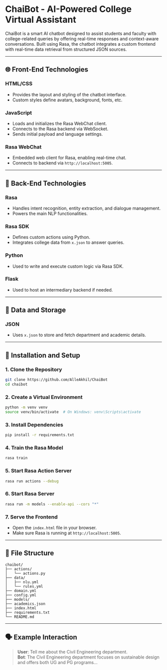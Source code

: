# ChaiBot - AI-Powered College Virtual Assistant

ChaiBot is a smart AI chatbot designed to assist students and faculty with college-related queries by offering real-time responses and context-aware conversations. Built using Rasa, the chatbot integrates a custom frontend with real-time data retrieval from structured JSON sources.

---

## 🌐 Front-End Technologies

### HTML/CSS

- Provides the layout and styling of the chatbot interface.
- Custom styles define avatars, background, fonts, etc.

### JavaScript

- Loads and initializes the Rasa WebChat client.
- Connects to the Rasa backend via WebSocket.
- Sends initial payload and language settings.

### Rasa WebChat

- Embedded web client for Rasa, enabling real-time chat.
- Connects to backend via `http://localhost:5005`.

---

## 🧠 Back-End Technologies

### Rasa

- Handles intent recognition, entity extraction, and dialogue management.
- Powers the main NLP functionalities.

### Rasa SDK

- Defines custom actions using Python.
- Integrates college data from `x.json` to answer queries.

### Python

- Used to write and execute custom logic via Rasa SDK.

### Flask

- Used to host an intermediary backend if needed.

---

## 💾 Data and Storage

### JSON

- Uses `x.json` to store and fetch department and academic details.

---

## 🔧 Installation and Setup

### 1. Clone the Repository

```bash
git clone https://github.com/AlleAkhil/ChaiBot
cd chaibot
```

### 2. Create a Virtual Environment

```bash
python -m venv venv
source venv/bin/activate  # On Windows: venv\Scripts\activate
```

### 3. Install Dependencies

```bash
pip install -r requirements.txt
```

### 4. Train the Rasa Model

```bash
rasa train
```

### 5. Start Rasa Action Server

```bash
rasa run actions --debug
```

### 6. Start Rasa Server

```bash
rasa run -m models --enable-api --cors "*"
```

### 7. Serve the Frontend

- Open the `index.html` file in your browser.
- Make sure Rasa is running at `http://localhost:5005`.

---

## 📂 File Structure

```
chaibot/
├── actions/
│   └── actions.py
├── data/
│   ├── nlu.yml
│   └── rules.yml
├── domain.yml
├── config.yml
├── models/
├── academics.json
├── index.html
├── requirements.txt
└── README.md
```

---

## 🗣 Example Interaction

> **User**: Tell me about the Civil Engineering department.  
> **Bot**: The Civil Engineering department focuses on sustainable design and offers both UG and PG programs...
